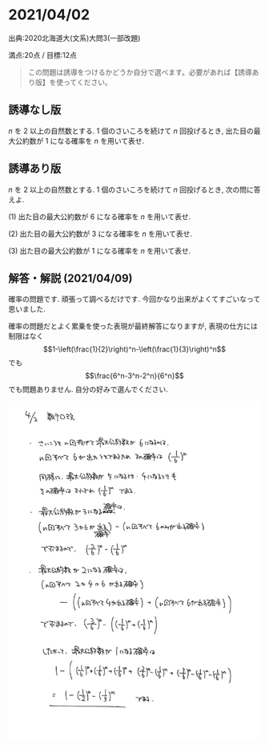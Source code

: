 # 2021/04/02

出典:2020北海道大(文系)大問3(一部改題)

満点:20点 / 目標:12点

> この問題は誘導をつけるかどうか自分で選べます。必要があれば【誘導あり版】を使ってください。

## 誘導なし版

$n$ を $2$ 以上の自然数とする.  $1$ 個のさいころを続けて $n$ 回投げるとき, 出た目の最大公約数が $1$ になる確率を $n$ を用いて表せ.

<div style="page-break-before:always"></div>

## 誘導あり版

$n$ を $2$ 以上の自然数とする.  $1$ 個のさいころを続けて $n$ 回投げるとき, 次の問に答えよ.

(1) 出た目の最大公約数が $6$ になる確率を $n$ を用いて表せ.

(2) 出た目の最大公約数が $3$ になる確率を $n$ を用いて表せ.

(3) 出た目の最大公約数が $1$ になる確率を $n$ を用いて表せ.

<div style="page-break-before:always"></div>

## 解答・解説 (2021/04/09)

確率の問題です. 頑張って調べるだけです. 今回かなり出来がよくてすごいなって思いました.

確率の問題だとよく累乗を使った表現が最終解答になりますが, 表現の仕方には制限はなく
$$1-\left(\frac{1}{2}\right)^n-\left(\frac{1}{3}\right)^n$$
でも
$$\frac{6^n-3^n-2^n}{6^n}$$
でも問題ありません. 自分の好みで選んでください.

![](mathterro_20210402.jpg)